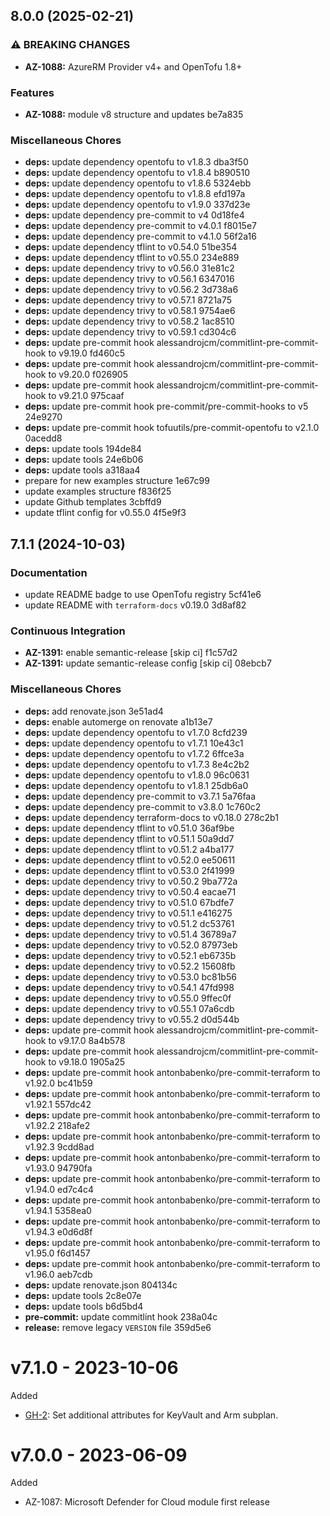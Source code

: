 ## 8.0.0 (2025-02-21)

### ⚠ BREAKING CHANGES

* **AZ-1088:** AzureRM Provider v4+ and OpenTofu 1.8+

### Features

* **AZ-1088:** module v8 structure and updates be7a835

### Miscellaneous Chores

* **deps:** update dependency opentofu to v1.8.3 dba3f50
* **deps:** update dependency opentofu to v1.8.4 b890510
* **deps:** update dependency opentofu to v1.8.6 5324ebb
* **deps:** update dependency opentofu to v1.8.8 efd197a
* **deps:** update dependency opentofu to v1.9.0 337d23e
* **deps:** update dependency pre-commit to v4 0d18fe4
* **deps:** update dependency pre-commit to v4.0.1 f8015e7
* **deps:** update dependency pre-commit to v4.1.0 56f2a16
* **deps:** update dependency tflint to v0.54.0 51be354
* **deps:** update dependency tflint to v0.55.0 234e889
* **deps:** update dependency trivy to v0.56.0 31e81c2
* **deps:** update dependency trivy to v0.56.1 6347016
* **deps:** update dependency trivy to v0.56.2 3d738a6
* **deps:** update dependency trivy to v0.57.1 8721a75
* **deps:** update dependency trivy to v0.58.1 9754ae6
* **deps:** update dependency trivy to v0.58.2 1ac8510
* **deps:** update dependency trivy to v0.59.1 cd304c6
* **deps:** update pre-commit hook alessandrojcm/commitlint-pre-commit-hook to v9.19.0 fd460c5
* **deps:** update pre-commit hook alessandrojcm/commitlint-pre-commit-hook to v9.20.0 f026905
* **deps:** update pre-commit hook alessandrojcm/commitlint-pre-commit-hook to v9.21.0 975caaf
* **deps:** update pre-commit hook pre-commit/pre-commit-hooks to v5 24e9270
* **deps:** update pre-commit hook tofuutils/pre-commit-opentofu to v2.1.0 0acedd8
* **deps:** update tools 194de84
* **deps:** update tools 24e6b06
* **deps:** update tools a318aa4
* prepare for new examples structure 1e67c99
* update examples structure f836f25
* update Github templates 3cbffd9
* update tflint config for v0.55.0 4f5e9f3

## 7.1.1 (2024-10-03)

### Documentation

* update README badge to use OpenTofu registry 5cf41e6
* update README with `terraform-docs` v0.19.0 3d8af82

### Continuous Integration

* **AZ-1391:** enable semantic-release [skip ci] f1c57d2
* **AZ-1391:** update semantic-release config [skip ci] 08ebcb7

### Miscellaneous Chores

* **deps:** add renovate.json 3e51ad4
* **deps:** enable automerge on renovate a1b13e7
* **deps:** update dependency opentofu to v1.7.0 8cfd239
* **deps:** update dependency opentofu to v1.7.1 10e43c1
* **deps:** update dependency opentofu to v1.7.2 6ffce3a
* **deps:** update dependency opentofu to v1.7.3 8e4c2b2
* **deps:** update dependency opentofu to v1.8.0 96c0631
* **deps:** update dependency opentofu to v1.8.1 25db6a0
* **deps:** update dependency pre-commit to v3.7.1 5a76faa
* **deps:** update dependency pre-commit to v3.8.0 1c760c2
* **deps:** update dependency terraform-docs to v0.18.0 278c2b1
* **deps:** update dependency tflint to v0.51.0 36af9be
* **deps:** update dependency tflint to v0.51.1 50a9dd7
* **deps:** update dependency tflint to v0.51.2 a4ba177
* **deps:** update dependency tflint to v0.52.0 ee50611
* **deps:** update dependency tflint to v0.53.0 2f41999
* **deps:** update dependency trivy to v0.50.2 9ba772a
* **deps:** update dependency trivy to v0.50.4 eacae71
* **deps:** update dependency trivy to v0.51.0 67bdfe7
* **deps:** update dependency trivy to v0.51.1 e416275
* **deps:** update dependency trivy to v0.51.2 dc53761
* **deps:** update dependency trivy to v0.51.4 36789a7
* **deps:** update dependency trivy to v0.52.0 87973eb
* **deps:** update dependency trivy to v0.52.1 eb6735b
* **deps:** update dependency trivy to v0.52.2 15608fb
* **deps:** update dependency trivy to v0.53.0 bc81b56
* **deps:** update dependency trivy to v0.54.1 47fd998
* **deps:** update dependency trivy to v0.55.0 9ffec0f
* **deps:** update dependency trivy to v0.55.1 07a6cdb
* **deps:** update dependency trivy to v0.55.2 d0d544b
* **deps:** update pre-commit hook alessandrojcm/commitlint-pre-commit-hook to v9.17.0 8a4b578
* **deps:** update pre-commit hook alessandrojcm/commitlint-pre-commit-hook to v9.18.0 1905a25
* **deps:** update pre-commit hook antonbabenko/pre-commit-terraform to v1.92.0 bc41b59
* **deps:** update pre-commit hook antonbabenko/pre-commit-terraform to v1.92.1 557dc42
* **deps:** update pre-commit hook antonbabenko/pre-commit-terraform to v1.92.2 218afe2
* **deps:** update pre-commit hook antonbabenko/pre-commit-terraform to v1.92.3 9cdd8ad
* **deps:** update pre-commit hook antonbabenko/pre-commit-terraform to v1.93.0 94790fa
* **deps:** update pre-commit hook antonbabenko/pre-commit-terraform to v1.94.0 ed7c4c4
* **deps:** update pre-commit hook antonbabenko/pre-commit-terraform to v1.94.1 5358ea0
* **deps:** update pre-commit hook antonbabenko/pre-commit-terraform to v1.94.3 e0d6d8f
* **deps:** update pre-commit hook antonbabenko/pre-commit-terraform to v1.95.0 f6d1457
* **deps:** update pre-commit hook antonbabenko/pre-commit-terraform to v1.96.0 aeb7cdb
* **deps:** update renovate.json 804134c
* **deps:** update tools 2c8e07e
* **deps:** update tools b6d5bd4
* **pre-commit:** update commitlint hook 238a04c
* **release:** remove legacy `VERSION` file 359d5e6

# v7.1.0 - 2023-10-06

Added
 * [GH-2](https://github.com/claranet/terraform-azurerm-defender-for-cloud/pull/2): Set additional attributes for KeyVault and Arm subplan.

# v7.0.0 - 2023-06-09

Added
  * AZ-1087: Microsoft Defender for Cloud module first release
